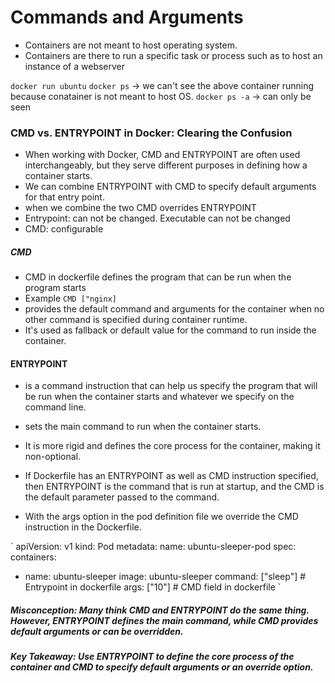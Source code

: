 # Commands and Arguments

- Containers are not meant to host operating system.
- Containers are there to run a specific task or process such as to host an instance of a webserver

`docker run ubuntu`
`docker ps` -> we can't see the above container running because conatainer is not meant to host OS.
`docker ps -a` -> can only be seen


### CMD vs. ENTRYPOINT in Docker: Clearing the Confusion

- When working with Docker, CMD and ENTRYPOINT are often used interchangeably, but they serve different purposes in defining how a container starts. 
- We can combine ENTRYPOINT with CMD to specify default arguments for that entry point.
- when we combine the two CMD overrides ENTRYPOINT
- Entrypoint: can not be changed. Executable can not be changed
- CMD: configurable

##### CMD
- CMD in dockerfile defines the program that can be run when the program starts
- Example `CMD ["nginx]`
- provides the default command and arguments for the container when no other command is specified during container runtime. 
- It's used as fallback or default value for the command to run inside the container.

#### ENTRYPOINT
- is a command instruction that can help us specify the program that will be run when the container starts and whatever we specify on the command line.
- sets the main command to run when the container starts. 
- It is more rigid and defines the core process for the container, making it non-optional. 

- If Dockerfile has an ENTRYPOINT as well as CMD instruction specified, then ENTRYPOINT is the command that is run at startup, and the CMD is the default parameter passed to the command.
- With the args option in the pod definition file we override the CMD instruction in the Dockerfile.

`
apiVersion: v1
kind: Pod
metadata:
  name: ubuntu-sleeper-pod
spec:
  containers:
  - name: ubuntu-sleeper
    image: ubuntu-sleeper
    command: ["sleep"]  # Entrypoint in dockerfile
    args: ["10"]  # CMD field in dockerfile
`

##### Misconception: Many think CMD and ENTRYPOINT do the same thing. However, ENTRYPOINT defines the main command, while CMD provides default arguments or can be overridden.

##### Key Takeaway: Use ENTRYPOINT to define the core process of the container and CMD to specify default arguments or an override option.